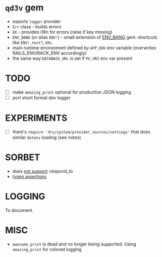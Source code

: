 # `qd3v` gem

- exports `logger` provider
- `Err` class - builds errors
- `EK` - provides i18n for errors (raise if key missing)
- `ENV_BANG` (or alias `ENV!`) - small extension of [ENV_BANG](https://github.com/jcamenisch/ENV_BANG) gem: shortcuts like `ENV!.test?`, etc.
- main runtime environment defined by `APP_ENV` env variable (overwrites RAILS_ENV/RACK_ENV accordingly)
- the same way `DATABASE_URL` is set if `PG_URI` env var present

# TODO

- [ ] make `amazing_print` optional for production JSON logging
- [ ] port short format dev logger

# EXPERIMENTS

- [ ] there's `require 'dry/system/provider_sources/settings'` that does similar `dotenv` loading (see notes)

# SORBET

- does [not support](https://sorbet.org/docs/flow-sensitive#what-about-respond_to) :respond_to
- [types assertions](https://sorbet.org/docs/type-assertions)

# LOGGING
  
To document.

# MISC

- `awesome_print` is dead and no longer being supported. Using `amazing_print` for colored logging
